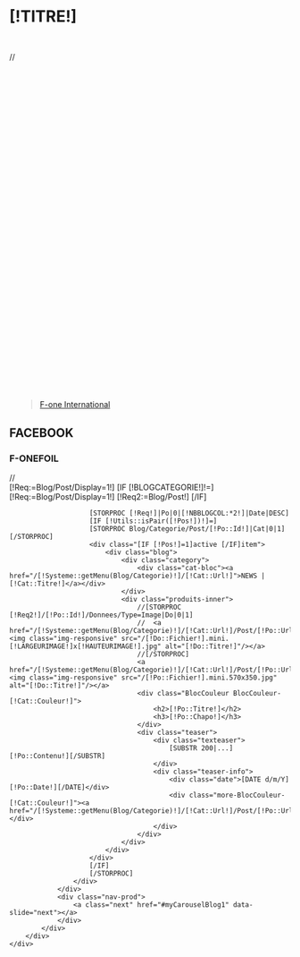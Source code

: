 
<div id="fb-root"></div>
<script>(function(d, s, id) {
  var js, fjs = d.getElementsByTagName(s)[0];
  if (d.getElementById(id)) return;
  js = d.createElement(s); js.id = id;
  js.src = "http://connect.facebook.net/fr_FR/sdk.js#xfbml=1&version=v2.5";
  fjs.parentNode.insertBefore(js, fjs);
}(document, 'script', 'facebook-jssdk'));</script>
<style>
	.fb_iframe_widget, .fb_iframe_widget span, .fb_iframe_widget span iframe[style] {
width: 100% !important;
}
</style>

<div class="[!NOMDIV!] disclaimer-hidden resociaux">
   	<div class="container nopadding-left nopadding-right">
		<div class="reseau">
			<h1>[!TITRE!]</h1>
			<div class="col-lg-6 col-sm-6 col-xs-12 nopadding-left">
				<div class="SocialHome" style="margin-top:47px;">
					//<iframe id="facebookIframe" src-disclaimer="http://www.facebook.com/plugins/likebox.php?href=https%3A%2F%2Fwww.facebook.com%2Ffonefoil&height=590&colorscheme=light&show_faces=false&header=true&stream=true&show_border=true" scrolling="no" frameborder="0" style="border:none; overflow:hidden; width:100%; height:590px;" allowTransparency="true"></iframe>
					<div  style="padding: 0 15px;" class="fb-page" data-href="https://www.facebook.com/fonefoil" data-small-header="false" data-adapt-container-width="true" data-hide-cover="false" data-show-facepile="true" data-show-posts="true" data-width="590" data-height="550"><div class="fb-xfbml-parse-ignore"><blockquote cite="https://www.facebook.com/fonefoil"><a href="https://www.facebook.com/fonefoil">F-one  International</a></blockquote></div></div>
					<div class="reseau-1">
						<h2>FACEBOOK</h2>
						<h3>F-ONEFOIL</h3>
					</div>
				</div>
				<div class="nav-prod">
				//	<a id="scrollDownFacebook" href="#SocialHome" class="next"></a>
				</div>
			</div>
			<div class="col-lg-6 col-sm-6 col-xs-12 nopadding-left">
				<div id="myCarouselBlog1" class="carousel slide vertical">
					<div class="vertical carousel-inner ">
						[!Req:=Blog/Post/Display=1!]
						[IF [!BLOGCATEGORIE!]!=]
							[!Req:=Blog/Post/Display=1!]
							[!Req2:=Blog/Post!]
						[/IF]

						[STORPROC [!Req!]|Po|0|[!NBBLOGCOL:*2!]|Date|DESC]
						[IF [!Utils::isPair([!Pos!])!]=]
						[STORPROC Blog/Categorie/Post/[!Po::Id!]|Cat|0|1][/STORPROC]
						<div class="[IF [!Pos!]=1]active [/IF]item">
							<div class="blog">
								<div class="category">
									<div class="cat-bloc"><a href="/[!Systeme::getMenu(Blog/Categorie)!]/[!Cat::Url!]">NEWS | [!Cat::Titre!]</a></div>
								</div>
								<div class="produits-inner">
									//[STORPROC [!Req2!]/[!Po::Id!]/Donnees/Type=Image|Do|0|1]
									//	<a href="/[!Systeme::getMenu(Blog/Categorie)!]/[!Cat::Url!]/Post/[!Po::Url!]"><img class="img-responsive" src="/[!Do::Fichier!].mini.[!LARGEURIMAGE!]x[!HAUTEURIMAGE!].jpg" alt="[!Do::Titre!]"/></a>
									//[/STORPROC]
									<a href="/[!Systeme::getMenu(Blog/Categorie)!]/[!Cat::Url!]/Post/[!Po::Url!]"><img class="img-responsive" src="/[!Po::Fichier!].mini.570x350.jpg" alt="[!Do::Titre!]"/></a>
									<div class="BlocCouleur BlocCouleur-[!Cat::Couleur!]">
										<h2>[!Po::Titre!]</h2>
										<h3>[!Po::Chapo!]</h3>
									</div>
									<div class="teaser">
										<div class="texteaser">
											[SUBSTR 200|...][!Po::Contenu!][/SUBSTR]
										</div>
										<div class="teaser-info">
											<div class="date">[DATE d/m/Y][!Po::Date!][/DATE]</div>
											<div class="more-BlocCouleur-[!Cat::Couleur!]"><a href="/[!Systeme::getMenu(Blog/Categorie)!]/[!Cat::Url!]/Post/[!Po::Url!]">__MORE_DETAILS__</a></div>
										</div>
									</div>
								</div>
							</div>
						</div>
						[/IF]
						[/STORPROC]
					</div>
				</div>
				<div class="nav-prod">
					<a class="next" href="#myCarouselBlog1" data-slide="next"></a>
				</div>
			</div>
		</div>
	</div> 
</div>

